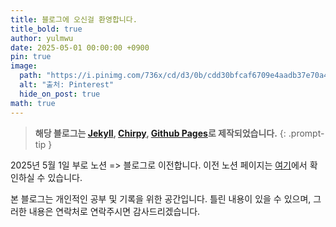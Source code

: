 ```yaml
---
title: 블로그에 오신걸 환영합니다.
title_bold: true
author: yulmwu
date: 2025-05-01 00:00:00 +0900
pin: true
image:
  path: "https://i.pinimg.com/736x/cd/d3/0b/cdd30bfcaf6709e4aadb37e70a4141ea.jpg"
  alt: "출처: Pinterest"
  hide_on_post: true
math: true
---
```


> **해당 블로그는 [Jekyll](https://jekyllrb.com/), [Chirpy](https://github.com/cotes2020/jekyll-theme-chirpy), [Github Pages](https://pages.github.com/)로 제작되었습니다.**
{: .prompt-tip }

2025년 5월 1일 부로 노션 => 블로그로 이전합니다.
이전 노션 페이지는 [여기](https://scythe-snowplow-4f2.notion.site/1e27c27c3ffb8084a92ee54f6c12f3dd?v=1e27c27c3ffb801b9549000c91fd4afb&pvs=4)에서 확인하실 수 있습니다.

본 블로그는 개인적인 공부 및 기록을 위한 공간입니다.
틀린 내용이 있을 수 있으며, 그러한 내용은 연락처로 연락주시면 감사드리겠습니다.
